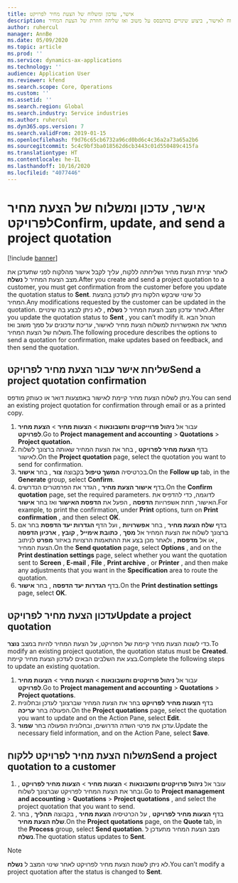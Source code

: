 ```yaml
---
title: אישר, עדכון ומשלוח של הצעת מחיר לפרויקט
description: נושא זה מספק מידע על שליחת הצעת מחיר ללקוח לאישור, ביצוע שינויים בהתבסס על משוב ואז שליחה חוזרת של הצעת המחיר.
author: ruhercul
manager: AnnBe
ms.date: 05/09/2020
ms.topic: article
ms.prod: ''
ms.service: dynamics-ax-applications
ms.technology: ''
audience: Application User
ms.reviewer: kfend
ms.search.scope: Core, Operations
ms.custom: ''
ms.assetid: ''
ms.search.region: Global
ms.search.industry: Service industries
ms.author: ruhercul
ms.dyn365.ops.version: 7
ms.search.validFrom: 2019-01-15
ms.openlocfilehash: f9d76c65cb6732a96cd0bd6c4c36a2a73a65a2b6
ms.sourcegitcommit: 5c4c9bf3ba018562d6cb3443c01d550489c415fa
ms.translationtype: HT
ms.contentlocale: he-IL
ms.lasthandoff: 10/16/2020
ms.locfileid: "4077446"
---
```

# <a name="confirm-update-and-send-a-project-quotation"></a><span data-ttu-id="5c483-103">אישר, עדכון ומשלוח של הצעת מחיר לפרויקט</span><span class="sxs-lookup"><span data-stu-id="5c483-103">Confirm, update, and send a project quotation</span></span>

[!include [banner](../includes/banner.md)]

<span data-ttu-id="5c483-104">לאחר יצירת הצעת מחיר ושליחתה ללקוח, עליך לקבל אישור מהלקוח לפני שתעדכן את מצב הצעת המחיר ל **נשלח**.</span><span class="sxs-lookup"><span data-stu-id="5c483-104">After you create and send a project quotation to a customer, you must get confirmation from the customer before you update the quotation status to **Sent**.</span></span> <span data-ttu-id="5c483-105">כל שינוי שיבקש הלקוח ניתן לעדכון בהצעת המחיר.</span><span class="sxs-lookup"><span data-stu-id="5c483-105">Any modifications requested by the customer can be updated in the quotation.</span></span> <span data-ttu-id="5c483-106">לאחר עדכון מצב הצעת המחיר ל **נשלח** , לא ניתן לבצע בה שינויים.</span><span class="sxs-lookup"><span data-stu-id="5c483-106">After you update the quotation status to **Sent** , you can’t modify it.</span></span> <span data-ttu-id="5c483-107">הנוהל הבא מתאר את האפשרויות למשלוח הצעת מחיר לאישור, עריכת עדכונים על סמך משוב ואז משלוח של הצעת המחיר.</span><span class="sxs-lookup"><span data-stu-id="5c483-107">The following procedure describes the options to send a quotation for confirmation, make updates based on feedback, and then send the quotation.</span></span>

## <a name="send-a-project-quotation-confirmation"></a><span data-ttu-id="5c483-108">שליחת אישר עבור הצעת מחיר לפרויקט</span><span class="sxs-lookup"><span data-stu-id="5c483-108">Send a project quotation confirmation</span></span>  

<span data-ttu-id="5c483-109">ניתן לשלוח הצעת מחיר קיימת לאישור באמצעות דואר או כעותק מודפס.</span><span class="sxs-lookup"><span data-stu-id="5c483-109">You can send an existing project quotation for confirmation through email or as a printed copy.</span></span> 

1. <span data-ttu-id="5c483-110">עבור אל **ניהול פרוייקטים וחשבונאות** > **הצעות מחיר** > **הצעת מחיר לפרויקט**.</span><span class="sxs-lookup"><span data-stu-id="5c483-110">Go to **Project management and accounting** > **Quotations** > **Project quotation.**</span></span> 
2. <span data-ttu-id="5c483-111">בדף **הצעת מחיר לפרויקט** , בחר את הצעת המחיר שאותה ברצונך לשלוח לאישור.</span><span class="sxs-lookup"><span data-stu-id="5c483-111">On the **Project quotation** page, select the quotation you want to send for confirmation.</span></span> 
3. <span data-ttu-id="5c483-112">בכרטיסיה **המשך טיפול** בקבוצה **צור** , בחר **אישור**.</span><span class="sxs-lookup"><span data-stu-id="5c483-112">On the **Follow up** tab, in the **Generate** group, select **Confirm**.</span></span> 
4. <span data-ttu-id="5c483-113">בדף **אישור הצעת מחיר** , הגדר את הפרמטרים הנדרשים.</span><span class="sxs-lookup"><span data-stu-id="5c483-113">On the **Confirm quotation** page, set the required parameters.</span></span> <span data-ttu-id="5c483-114">לדוגמה, כדי להדפיס את האישור, תחת אשפרויות **הדפסה** , הפעל את **הדפסת האישור** ואז בחר **אישור**.</span><span class="sxs-lookup"><span data-stu-id="5c483-114">For example, to print the confirmation, under **Print** options, turn on **Print confirmation** , and then select **OK**.</span></span>
5. <span data-ttu-id="5c483-115">בדף **שלח הצעת מחיר** , בחר **אפשרויות** , ועל הדף **הגדרות יעד הדפסת** בחר אם ברצונך לשלוח את הצעת המחיר אל **מסך** , **כתובת אימייל** , **קובץ** , **ארכיון הדפסה** , או אל **מדפסת** , ולאחר מכן בצע את ההתאמות הרצויות באיזור **מפרט** לניתוב הצעת המחיר.</span><span class="sxs-lookup"><span data-stu-id="5c483-115">On the **Send quotation** page, select **Options** , and on the **Print destination settings** page, select whether you want the quotation sent to **Screen** , **E-mail** , **File** , **Print archive** , or **Printer** , and then make any adjustments that you want in the **Specification** area to route the quotation.</span></span>
6. <span data-ttu-id="5c483-116">בדף **הגדרות יעד הדפסה** , בחר **אישור**.</span><span class="sxs-lookup"><span data-stu-id="5c483-116">On the **Print destination settings** page, select **OK**.</span></span>  

## <a name="update-a-project-quotation"></a><span data-ttu-id="5c483-117">עדכון הצעת מחיר לפרויקט</span><span class="sxs-lookup"><span data-stu-id="5c483-117">Update a project quotation</span></span>

<span data-ttu-id="5c483-118">כדי לשנות הצעת מחיר קיימת של הפרויקט, על הצעת המחיר להיות במצב **נוצר**.</span><span class="sxs-lookup"><span data-stu-id="5c483-118">To modify an existing project quotation, the quotation status must be **Created**.</span></span> <span data-ttu-id="5c483-119">בצע את השלבים הבאים לעדכון הצעת מחיר קיימת.</span><span class="sxs-lookup"><span data-stu-id="5c483-119">Complete the following steps to update an existing quotation.</span></span> 

1. <span data-ttu-id="5c483-120">עבור אל **ניהול פרויקטים וחשבונאות** > **הצעות מחיר** > **הצעות מחיר לפרויקט**.</span><span class="sxs-lookup"><span data-stu-id="5c483-120">Go to **Project management and accounting** > **Quotations** > **Project quotations**.</span></span>
2. <span data-ttu-id="5c483-121">בדף **הצעות מחיר לפרויקט** בחר את הצעת המחיר שברצונך לעדכן ובחלונית הפעולה בחר **עריכה**.</span><span class="sxs-lookup"><span data-stu-id="5c483-121">On the **Project quotations** page, select the quotation you want to update and on the Action Pane, select **Edit**.</span></span>
3. <span data-ttu-id="5c483-122">עדכן את פרטי השדה הדרושים, ובחלונית הפעולה בחר **שמור**.</span><span class="sxs-lookup"><span data-stu-id="5c483-122">Update the necessary field information, and on the Action Pane, select **Save**.</span></span>  

## <a name="send-a-project-quotation-to-a-customer"></a><span data-ttu-id="5c483-123">משלוח הצעת מחיר לפרויקט ללקוח</span><span class="sxs-lookup"><span data-stu-id="5c483-123">Send a project quotation to a customer</span></span> 

1. <span data-ttu-id="5c483-124">עובר אל **ניהול פרויקטים וחשבונאות** > **הצעות מחיר** > **הצעות מחיר לפרויקט** , ובחר את הצעת המחיר לפרויקט שברצונך לשלוח.</span><span class="sxs-lookup"><span data-stu-id="5c483-124">Go to **Project management and accounting** > **Quotations** > **Project quotations** , and select the project quotation that you want to send.</span></span>
2. <span data-ttu-id="5c483-125">בדף **הצעות מחיר לפרויקט** , על הכרטיסיה **הצעת מחיר** , בקבוצה **תהליך** , בחר **שלח הצעת מחיר**.</span><span class="sxs-lookup"><span data-stu-id="5c483-125">On the **Project quotations** page, on the **Quote** tab, in the **Process** group, select **Send quotation**.</span></span> <span data-ttu-id="5c483-126">מצב הצעת המחיר מתעדכן ל **נשלח**.</span><span class="sxs-lookup"><span data-stu-id="5c483-126">The quotation status updates to **Sent**.</span></span>

> [!NOTE]
> <span data-ttu-id="5c483-127">לא ניתן לשנות הצעת מחיר לפרויקט לאחר שינוי המצב ל **נשלח**.</span><span class="sxs-lookup"><span data-stu-id="5c483-127">You can’t modify a project quotation after the status is changed to **Sent**.</span></span>
